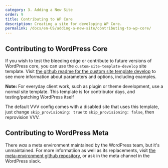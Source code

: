 ```yaml
---
category: 3. Adding a New Site
order: 9
title: Contributing to WP Core
description: Creating a site for developing WP Core.
permalink: /docs/en-US/adding-a-new-site/contributing-to-wp-core/
---
```


## Contributing to WordPress Core

If you wish to test the bleeding edge or contribute to future versions of WordPress core, you can use the `custom-site-template-develop` site template. Visit [the github readme for the custom site template develop](https://github.com/Varying-Vagrant-Vagrants/custom-site-template-develop/blob/master/README.md) to see more information about parameters and options, including examples.

**Note:** For everyday client work, such as plugin or theme development, use a normal site template. This template is for contributor days, and testing/patching WordPress itself

The default VVV config comes with a disabled site that uses this template, just change `skip_provisioning: true` to `skip_provisioning: false`, then reprovision VVV.

## Contributing to WordPress Meta

There _was_ a meta environment maintained by the WordPress team, but it's unmaintained. For more informatiion as well as its replacements, visit [the meta-environment github repository](https://github.com/WordPress/meta-environment), or ask in the meta channel in the WordPress slack.
